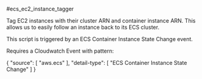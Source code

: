 #ecs_ec2_instance_tagger

Tag EC2 instances with their cluster ARN and container instance ARN.
This allows us to easily follow an instance back to its ECS cluster.

This script is triggered by an ECS Container Instance State Change event.

Requires a Cloudwatch Event with pattern:

{
  "source": [
    "aws.ecs"
  ],
  "detail-type": [
    "ECS Container Instance State Change"
  ]
}